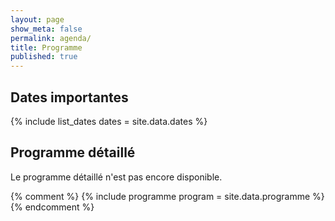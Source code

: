 ```yaml
---
layout: page
show_meta: false
permalink: agenda/
title: Programme
published: true
---
```


## Dates importantes

{% include list_dates dates = site.data.dates %}

## Programme détaillé

Le programme détaillé n'est pas encore disponible.

{% comment %}
{% include programme program = site.data.programme %}
{% endcomment %}